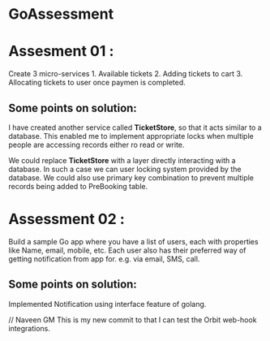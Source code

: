# GoAssessment

<h1>Assesment 01 :</h1>
Create 3 micro-services
   1. Available tickets
   2. Adding tickets to cart
   3. Allocating tickets to user once paymen is completed.

<h2>Some points on solution:</h2>
<p>I have created another service called <b>TicketStore</b>, so that it acts similar to a database. This enabled me to implement appropriate locks when multiple people are accessing records either ro read or write. </p>
<p>We could replace <b>TicketStore</b> with a layer directly interacting with a database. In such a case we can user locking system provided by the database. We could also use primary key combination to prevent multiple records being added to PreBooking table.</p>


<h1>Assessment 02 : </h1>
Build a sample Go app where you have a list of users, each with properties like Name, email, mobile,
etc. Each user also has their preferred way of getting notification from app for. e.g. via email, SMS,
call.

<h2>Some points on solution:</h2>
<p>Implemented Notification using interface feature of golang.</p>


// Naveen GM
This is my new commit to that I can test the Orbit web-hook integrations.
